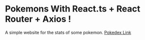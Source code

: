 # Pokemons With React.ts + React Router + Axios !

A simple website for the stats of some pokemon.
<a href="https://vercel.com/api/toolbar/link/pokedex-eta-murex.vercel.app?via=project-dashboard-alias-list&p=1&page=/" target="_blank">Pokedex Link</a>
